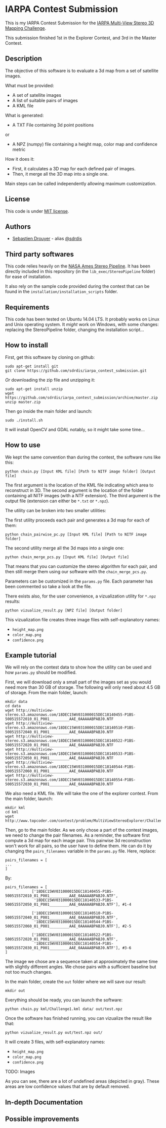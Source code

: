 IARPA Contest Submission
========================

This is my IARPA Contest Submission for the [IARPA Multi-View Stereo 3D Mapping Challenge](https://www.iarpa.gov/challenges/3dchallenge.html).

This submission finished 1st in the Explorer Contest, and 3rd in the Master Contest.

Description
-----------

The objective of this software is to evaluate a 3d map from a set of satellite images.

What must be provided:
* A set of satellite images
* A list of suitable pairs of images
* A KML file

What is generated:
* A TXT File containing 3d point positions

or

* A NPZ (numpy) file containing a height map, color map and confidence metric

How it does it:
* First, it calculates a 3D map for each defined pair of images.
* Then, it merge all the 3D map into a single one.

Main steps can be called independently allowing maximum customization.

License
-------
This code is under [MIT license](https://github.com/sdrdis/iarpa_contest_submission/blob/master/MIT-LICENSE.txt).

Authors
-------
* [Sebastien Drouyer](http://sebastien.drouyer.com) - alias [@sdrdis](https://twitter.com/sdrdis)

Third party softwares
---------------------

This code relies heavily on the [NASA Ames Stereo Pipeline](https://ti.arc.nasa.gov/tech/asr/intelligent-robotics/ngt/stereo/). It has been directly included in this repository (in the `lib_exec/StereoPipeline` folder) for ease of installation.

It also rely on the sample code provided during the contest that can be found in the `installation/installation_scripts` folder.

Requirements
------------

This code has been tested on Ubuntu 14.04 LTS. It probably works on Linux and Unix operating system. It *might* work on Windows, with some changes: replacing the StereoPipeline folder, changing the installation script...

How to install
--------------

First, get this software by cloning on github:

```
sudo apt-get install git
git clone https://github.com/sdrdis/iarpa_contest_submission.git
```

*Or* downloading the zip file and unzipping it:

```
sudo apt-get install unzip
wget https://github.com/sdrdis/iarpa_contest_submission/archive/master.zip
unzip master.zip
```

Then go inside the main folder and launch:

```
sudo ./install.sh
```

It will install OpenCV and GDAL notably, so it might take some time...

How to use
----------

We kept the same convention than during the contest, the software runs like this:

```
python chain.py [Input KML file] [Path to NITF image folder] [Output file]
```

The first argument is the location of the KML file indicating which area to reconstruct in 3D. The second argument is
the location of the folder containing all NITF images (with a NTF extension). The third argument is the output file
(extension can either be `*.txt` or `*.npz`).

The utility can be broken into two smaller utilities:

The first utility proceeds each pair and generates a 3d map for each of them:

```
python chain_pairwise_pc.py [Input KML file] [Path to NITF image folder]
```

The second utility merge all the 3d maps into a single one:

```
python chain_merge_pcs.py [Input KML file] [Output file]
```

That means that you can customize the stereo algorithm for each pair, and then still merge them using our software
with the `chain_merge_pcs.py`.

Parameters can be customized in the `params.py` file. Each parameter has been commented so take a look at the file.

There exists also, for the user convenience, a vizualization utility for `*.npz` results:

```
python vizualize_result.py [NPZ file] [Output folder]
```

This vizualization file creates three image files with self-explanatory names:
* `height_map.png`
* `color_map.png`
* `confidence.png`

Example tutorial
----------------

We will rely on the contest data to show how the utility can be used and how `params.py` should be modified.

First, we will download only a small part of the images set as you would need more than 30 GB of storage. The following
will only need about 4.5 GB of storage. From the main folder, launch:

```
mkdir data
cd data
wget http://multiview-stereo.s3.amazonaws.com/18DEC15WV031000015DEC18140455-P1BS-500515572010_01_P001_________AAE_0AAAAABPABJ0.NTF
wget http://multiview-stereo.s3.amazonaws.com/18DEC15WV031000015DEC18140510-P1BS-500515572040_01_P001_________AAE_0AAAAABPABJ0.NTF
wget http://multiview-stereo.s3.amazonaws.com/18DEC15WV031000015DEC18140522-P1BS-500515572020_01_P001_________AAE_0AAAAABPABJ0.NTF
wget http://multiview-stereo.s3.amazonaws.com/18DEC15WV031000015DEC18140533-P1BS-500515572050_01_P001_________AAE_0AAAAABPABJ0.NTF
wget http://multiview-stereo.s3.amazonaws.com/18DEC15WV031000015DEC18140544-P1BS-500515572060_01_P001_________AAE_0AAAAABPABJ0.NTF
wget http://multiview-stereo.s3.amazonaws.com/18DEC15WV031000015DEC18140554-P1BS-500515572030_01_P001_________AAE_0AAAAABPABJ0.NTF
```

We also need a KML file. We will take the one of the explorer contest. From the main folder, launch:

```
mkdir kml
cd kml
wget http://www.topcoder.com/contest/problem/MultiViewStereoExplorer/Challenge1.kml
```

Then, go to the main folder. As we only chose a part of the contest images, we need to change the pair filenames.
As a reminder, the software first compute a 3d map for each image pair. This pairwise 3d reconstruction won't work
for all pairs, so the user have to define them. He can do it by changing the `pairs_filenames` variable in the
`params.py` file. Here, replace:

```
pairs_filenames = [
...
]
```
By:

```
pairs_filenames = [
			['18DEC15WV031000015DEC18140455-P1BS-500515572010_01_P001_________AAE_0AAAAABPABJ0.NTF',
			 '18DEC15WV031000015DEC18140533-P1BS-500515572050_01_P001_________AAE_0AAAAABPABJ0.NTF'], #1-4
			 
			['18DEC15WV031000015DEC18140510-P1BS-500515572040_01_P001_________AAE_0AAAAABPABJ0.NTF',
			 '18DEC15WV031000015DEC18140544-P1BS-500515572060_01_P001_________AAE_0AAAAABPABJ0.NTF'], #2-5
			 
			['18DEC15WV031000015DEC18140522-P1BS-500515572020_01_P001_________AAE_0AAAAABPABJ0.NTF',
			 '18DEC15WV031000015DEC18140554-P1BS-500515572030_01_P001_________AAE_0AAAAABPABJ0.NTF'], #3-6
]
```

The image we chose are a sequence taken at approximately the same time with slightly different angles.
We chose pairs with a sufficient baseline but not too much changes.


In the main folder, create the `out` folder where we will save our result:

```
mkdir out
```

Everything should be ready, you can launch the software:

```
python chain.py kml/Challenge1.kml data/ out/test.npz
```

Once the software has finished running, you can vizualize the result like that:

```
python vizualize_result.py out/test.npz out/
```

It will create 3 files, with self-explanatory names:
* `height_map.png`
* `color_map.png`
* `confidence.png`

TODO: Images

As you can see, there are a lot of undefined areas (depicted in gray). These areas are low confidence values that
are by default removed.

In-depth Documentation
----------------------

Possible improvements
---------------------